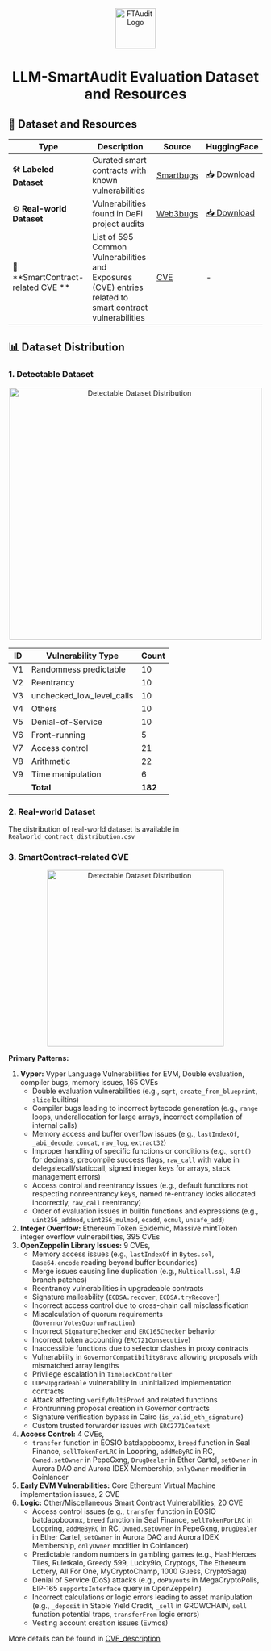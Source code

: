 <div align="center">
  <img src="../images/logo1.png" height="80" alt="FTAudit Logo">

  # LLM-SmartAudit Evaluation Dataset and Resources
</div>

## 🔗 Dataset and Resources
| Type | Description | Source | HuggingFace |
|------|-------------|--------|-------------|
| 🛠️ **Labeled Dataset** | Curated smart contracts with known vulnerabilities | [Smartbugs](https://github.com/smartbugs/smartbugs-curated) | [📥 Download](https://huggingface.co/datasets/weifar/DetectableDataset) |
| ⚙️ **Real-world Dataset** | Vulnerabilities found in DeFi project audits | [Web3bugs](https://github.com/ZhangZhuoSJTU/Web3Bugs) | [📥 Download](https://huggingface.co/datasets/weifar/ContestDataset) |
| 🌱 **SmartContract-related CVE ** | List of 595 Common Vulnerabilities and Exposures (CVE) entries related to smart contract vulnerabilities | [CVE](https://www.cve.org/) | - |

## 📊 Dataset Distribution

### 1. Detectable Dataset
<div align="center">
  <img src="https://quickchart.io/chart?c=%7Btype%3A%27pie%27%2Cdata%3A%7Blabels%3A%5B%27Randomness%20predictable%27%2C%27Reentrancy%27%2C%27Unchecked%20low-level%20calls%27%2C%27Others%27%2C%27Denial-of-Service%27%2C%27Front-running%27%2C%27Access%20control%27%2C%27Arithmetic%27%2C%27Time%20manipulation%27%5D%2Cdatasets%3A%5B%7Bdata%3A%5B10%2C31%2C72%2C4%2C6%2C5%2C21%2C22%2C6%5D%7D%5D%7D%2Coptions%3A%7Bplugins%3A%7Blegend%3A%7Bposition%3A%27bottom%27%2Clabels%3A%7BboxWidth%3A12%7D%7D%7D%7D%7D" width="500" alt="Detectable Dataset Distribution">
</div>

|ID| Vulnerability Type                            |  Count                               |
| ------------------------------- | --------------------------------------- | --------------------------------------- |
|V1| Randomness predictable| 10|
|V2| Reentrancy| 10|
|V3| unchecked_low_level_calls| 10|
|V4| Others| 10|
|V5| Denial-of-Service| 10|
|V6| Front-running| 5|
|V7| Access control| 21|
|V8| Arithmetic| 22|
|V9| Time manipulation| 6|
|| **Total**| **182**|

### 2. Real-world Dataset
The distribution of real-world dataset is available in `Realworld_contract_distribution.csv`

### 3. SmartContract-related CVE
<div align="center">
  <img src="https://quickchart.io/chart?c=%7B%22type%22%3A%20%22pie%22%2C%20%22data%22%3A%20%7B%22labels%22%3A%20%5B%22Overflow%20Vulnerabilities%22%2C%20%22Vyper%20Vulnerabilities%22%2C%20%22Logic%20Vulnerabilities%22%2C%20%22OpenZeppelin%20Library%20Issues%22%2C%20%22Access%20Control%22%2C%20%22Early%20EVM%20Vulnerabilities%22%5D%2C%20%22datasets%22%3A%20%5B%7B%22data%22%3A%20%5B66.1%2C%2027.2%2C%204.0%2C%201.5%2C%200.8%2C%200.3%5D%2C%20%22backgroundColor%22%3A%20%5B%22%23FF6B6B%22%2C%20%22%234ECDC4%22%2C%20%22%2345B7D1%22%2C%20%22%2396CEB4%22%2C%20%22%239B59B6%22%2C%20%22%23FFEAA7%22%5D%7D%5D%7D%2C%20%22options%22%3A%20%7B%22title%22%3A%20%7B%22display%22%3A%20true%2C%20%22text%22%3A%20%22CVE%20Classification%20Distribution%20%28595%20Total%20CVEs%29%22%2C%20%22fontSize%22%3A%2018%2C%20%22fontColor%22%3A%20%22%23333%22%7D%2C%20%22legend%22%3A%20%7B%22position%22%3A%20%22right%22%2C%20%22labels%22%3A%20%7B%22fontSize%22%3A%2012%2C%20%22padding%22%3A%2015%7D%7D%2C%20%22plugins%22%3A%20%7B%22datalabels%22%3A%20%7B%22display%22%3A%20true%2C%20%22formatter%22%3A%20%22function%28value%2C%20ctx%29%20%7B%20return%20value%20%2B%20%27%25%27%3B%20%7D%22%2C%20%22color%22%3A%20%22white%22%2C%20%22font%22%3A%20%7B%22weight%22%3A%20%22bold%22%2C%20%22size%22%3A%2014%7D%7D%7D%2C%20%22tooltips%22%3A%20%7B%22callbacks%22%3A%20%7B%22label%22%3A%20%22function%28tooltipItem%2C%20data%29%20%7B%20var%20label%20%3D%20data.labels%5BtooltipItem.index%5D%3B%20var%20value%20%3D%20data.datasets%5B0%5D.data%5BtooltipItem.index%5D%3B%20return%20label%20%2B%20%27%3A%20%27%20%2B%20value%20%2B%20%27%25%27%3B%20%7D%22%7D%7D%7D%7D&width=950&height=650" width="350" alt="Detectable Dataset Distribution">
</div>


**Primary Patterns:**
1. **Vyper:** Vyper Language Vulnerabilities for EVM, Double evaluation, compiler bugs, memory issues, 165 CVEs
    * Double evaluation vulnerabilities (e.g., `sqrt`, `create_from_blueprint`, `slice` builtins)
    * Compiler bugs leading to incorrect bytecode generation (e.g., `range` loops, underallocation for large arrays, incorrect compilation of internal calls)
    * Memory access and buffer overflow issues (e.g., `lastIndexOf`, `_abi_decode`, `concat`, `raw_log`, `extract32`)
    * Improper handling of specific functions or conditions (e.g., `sqrt()` for decimals, precompile success flags, `raw_call` with value in delegatecall/staticcall, signed integer keys for arrays, stack management errors)
    * Access control and reentrancy issues (e.g., default functions not respecting nonreentrancy keys, named re-entrancy locks allocated incorrectly, `raw_call` reentrancy)
    * Order of evaluation issues in builtin functions and expressions (e.g., `uint256_addmod`, `uint256_mulmod`, `ecadd`, `ecmul`, `unsafe_add`)
2. **Integer Overflow:** Ethereum Token Epidemic, Massive mintToken integer overflow vulnerabilities, 395 CVEs
3. **OpenZeppelin Library Issues:** 9 CVEs,
    * Memory access issues (e.g., `lastIndexOf` in `Bytes.sol`, `Base64.encode` reading beyond buffer boundaries)
    * Merge issues causing line duplication (e.g., `Multicall.sol`, 4.9 branch patches)
    * Reentrancy vulnerabilities in upgradeable contracts
    * Signature malleability (`ECDSA.recover`, `ECDSA.tryRecover`)
    * Incorrect access control due to cross-chain call misclassification
    * Miscalculation of quorum requirements (`GovernorVotesQuorumFraction`)
    * Incorrect `SignatureChecker` and `ERC165Checker` behavior
    * Incorrect token accounting (`ERC721Consecutive`)
    * Inaccessible functions due to selector clashes in proxy contracts
    * Vulnerability in `GovernorCompatibilityBravo` allowing proposals with mismatched array lengths
    * Privilege escalation in `TimelockController`
    * `UUPSUpgradeable` vulnerability in uninitialized implementation contracts
    * Attack affecting `verifyMultiProof` and related functions
    * Frontrunning proposal creation in Governor contracts
    * Signature verification bypass in Cairo (`is_valid_eth_signature`)
    * Custom trusted forwarder issues with `ERC2771Context`
4. **Access Control:** 4 CVEs,
    *  `transfer` function in EOSIO batdappboomx, `breed` function in Seal Finance, `sellTokenForLRC` in Loopring, `addMeByRC` in RC, `Owned.setOwner` in PepeGxng, `DrugDealer` in Ether Cartel, `setOwner` in Aurora DAO and Aurora IDEX Membership, `onlyOwner` modifier in Coinlancer
4. **Early EVM Vulnerabilities:** Core Ethereum Virtual Machine implementation issues, 2 CVE
5. **Logic:** Other/Miscellaneous Smart Contract Vulnerabilities, 20 CVE
    * Access control issues (e.g., `transfer` function in EOSIO batdappboomx, `breed` function in Seal Finance, `sellTokenForLRC` in Loopring, `addMeByRC` in RC, `Owned.setOwner` in PepeGxng, `DrugDealer` in Ether Cartel, `setOwner` in Aurora DAO and Aurora IDEX Membership, `onlyOwner` modifier in Coinlancer)
    * Predictable random numbers in gambling games (e.g., HashHeroes Tiles, RuletkaIo, Greedy 599, Lucky9io, Cryptogs, The Ethereum Lottery, All For One, MyCryptoChamp, 1000 Guess, CryptoSaga)
    * Denial of Service (DoS) attacks (e.g., `doPayouts` in MegaCryptoPolis, EIP-165 `supportsInterface` query in OpenZeppelin)
    * Incorrect calculations or logic errors leading to asset manipulation (e.g., `_deposit` in Stable Yield Credit, `_sell` in GROWCHAIN, `sell` function potential traps, `transferFrom` logic errors)
    * Vesting account creation issues (Evmos)

More details can be found in [CVE_description](https://github.com/LLMAudit/LLMSmartAuditTool/blob/main/evaluation/benchmark/cve)
